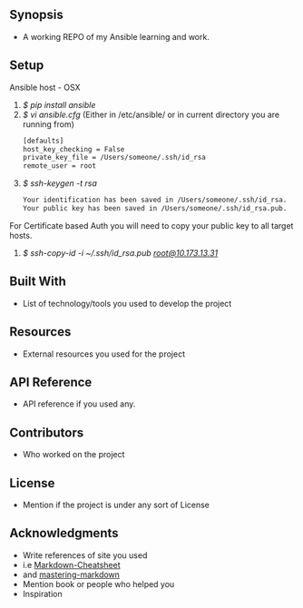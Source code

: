 ## Synopsis
+ A working REPO of my Ansible learning and work.

## Setup
 
Ansible host - OSX
1. *$ pip install ansible*
1. *$ vi ansible.cfg*    (Either in /etc/ansible/ or in current directory you are running from)
    ``` bash
    [defaults]
    host_key_checking = False
    private_key_file = /Users/someone/.ssh/id_rsa
    remote_user = root
    ```
1. *$ ssh-keygen -t rsa*
    ``` bash
    Your identification has been saved in /Users/someone/.ssh/id_rsa.
    Your public key has been saved in /Users/someone/.ssh/id_rsa.pub.
    ```
For Certificate based Auth you will need to copy your public key to all target hosts.
1. *$ ssh-copy-id -i ~/.ssh/id_rsa.pub root@10.173.13.31*




## Built With
+ List of technology/tools you used to develop the project
## Resources
+ External resources you used for the project
## API Reference
+ API reference if you used any.
## Contributors
+ Who worked on the project
## License
+ Mention if the project is under any sort of License
## Acknowledgments
+ Write references of site you used
+ i.e [Markdown-Cheatsheet](https://github.com/adam-p/markdown-here/wiki/Markdown-Cheatsheet)
+ and [mastering-markdown](https://guides.github.com/features/mastering-markdown/)
+ Mention book or people who helped you
+ Inspiration